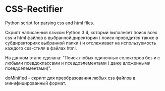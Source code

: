 # CSS-Rectifier
Python script for parsing css and html files.

Скрипт написанный языком Python 3.4, который выполняет поиск всех css и html файлов в выбранной директории ( поиск проводится также в субдиректориях выбранной папки ) и отслеживает на используемость каждого css-стиля в файлах html. 

На данном этапе сделана: "Поиск любых одиночных селекторов без и с любыми псевдоклассами и псевдоэлементами ( даже вложенными псевдоэлементами)".

doMinified - скрипт для преобразования любых css файлов в минифицированный формат.
